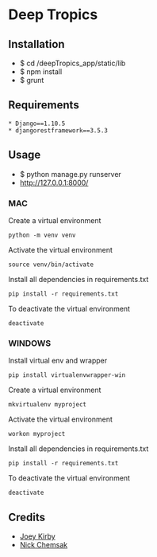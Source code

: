 # Deep Tropics

## Installation
* $ cd /deepTropics_app/static/lib
* $ npm install
* $ grunt

## Requirements
    * Django==1.10.5
    * djangorestframework==3.5.3

## Usage
* $ python manage.py runserver
* http://127.0.0.1:8000/

### MAC
Create a virtual environment
```
python -m venv venv
```
Activate the virtual environment
```
source venv/bin/activate
```
Install all dependencies in requirements.txt
```
pip install -r requirements.txt
```
To deactivate the virtual environment
```
deactivate
```

### WINDOWS
Install virtual env and wrapper
```
pip install virtualenvwrapper-win
```
Create a virtual environment
```
mkvirtualenv myproject
```
Activate the virtual environment
```
workon myproject
```
Install all dependencies in requirements.txt
```
pip install -r requirements.txt
```
To deactivate the virtual environment
```
deactivate
```

## Credits
- [Joey Kirby](https://github.com/jokirby)
- [Nick Chemsak](https://github.com/nchemsak)

